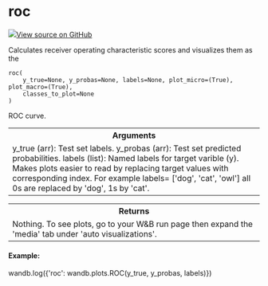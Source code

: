 # roc



[![](https://www.tensorflow.org/images/GitHub-Mark-32px.png)View source on GitHub](https://www.github.com/wandb/client/tree/v0.10.27/wandb/plots/roc.py#L13-L103)




Calculates receiver operating characteristic scores and visualizes them as the

<pre><code>roc(
    y_true=None, y_probas=None, labels=None, plot_micro=(True), plot_macro=(True),
    classes_to_plot=None
)</code></pre>



 ROC curve.

<!-- Tabular view -->
<table>
<tr><th>Arguments</th></tr>
<tr>
<td>
y_true (arr): Test set labels.
y_probas (arr): Test set predicted probabilities.
labels (list): Named labels for target varible (y). Makes plots easier to
read by replacing target values with corresponding index.
For example labels= ['dog', 'cat', 'owl'] all 0s are
replaced by 'dog', 1s by 'cat'.
</td>
</tr>

</table>



<!-- Tabular view -->
<table>
<tr><th>Returns</th></tr>
<tr>
<td>
Nothing. To see plots, go to your W&B run page then expand the 'media' tab
under 'auto visualizations'.
</td>
</tr>

</table>



#### Example:

wandb.log({'roc': wandb.plots.ROC(y_true, y_probas, labels)})
